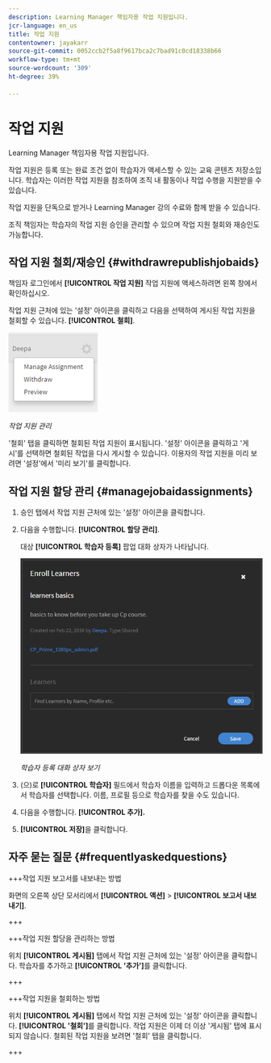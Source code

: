 ```yaml
---
description: Learning Manager 책임자용 작업 지원입니다.
jcr-language: en_us
title: 작업 지원
contentowner: jayakarr
source-git-commit: 0052ccb2f5a8f9617bca2c7bad91c0cd18338b66
workflow-type: tm+mt
source-wordcount: '309'
ht-degree: 39%

---
```




# 작업 지원

Learning Manager 책임자용 작업 지원입니다.

작업 지원은 등록 또는 완료 조건 없이 학습자가 액세스할 수 있는 교육 콘텐츠 저장소입니다. 학습자는 이러한 작업 지원을 참조하여 조직 내 활동이나 작업 수행을 지원받을 수 있습니다.

작업 지원을 단독으로 받거나 Learning Manager 강의 수료와 함께 받을 수 있습니다.

조직 책임자는 학습자의 작업 지원 승인을 관리할 수 있으며 작업 지원 철회와 재승인도 가능합니다.

## 작업 지원 철회/재승인 {#withdrawrepublishjobaids}

책임자 로그인에서 **[!UICONTROL 작업 지원]** 작업 지원에 액세스하려면 왼쪽 창에서 확인하십시오.

작업 지원 근처에 있는 &#39;설정&#39; 아이콘을 클릭하고 다음을 선택하여 게시된 작업 지원을 철회할 수 있습니다. **[!UICONTROL 철회]**.

![](assets/withdraw-job-aids-admin.png)

*작업 지원 관리*

&#39;철회&#39; 탭을 클릭하면 철회된 작업 지원이 표시됩니다. &#39;설정&#39; 아이콘을 클릭하고 &#39;게시&#39;를 선택하면 철회된 작업을 다시 게시할 수 있습니다. 이용자의 작업 지원을 미리 보려면 &#39;설정&#39;에서 &#39;미리 보기&#39;를 클릭합니다.

## 작업 지원 할당 관리 {#managejobaidassignments}

1. 승인 탭에서 작업 지원 근처에 있는 &#39;설정&#39; 아이콘을 클릭합니다.


1. 다음을 수행합니다. **[!UICONTROL 할당 관리]**.

   대상 **[!UICONTROL 학습자 등록]** 팝업 대화 상자가 나타납니다.

   ![](assets/enroll-learners-job-aids.png)

   *학습자 등록 대화 상자 보기*

1. (으)로 **[!UICONTROL 학습자]** 필드에서 학습자 이름을 입력하고 드롭다운 목록에서 학습자를 선택합니다. 이름, 프로필 등으로 학습자를 찾을 수도 있습니다.
1. 다음을 수행합니다. **[!UICONTROL 추가].**
1. **[!UICONTROL 저장]**&#x200B;을 클릭합니다.

## 자주 묻는 질문 {#frequentlyaskedquestions}

+++작업 지원 보고서를 내보내는 방법

화면의 오른쪽 상단 모서리에서 **[!UICONTROL 액션]** > **[!UICONTROL 보고서 내보내기]**.

+++

+++작업 지원 할당을 관리하는 방법

위치 **[!UICONTROL 게시됨]** 탭에서 작업 지원 근처에 있는 &#39;설정&#39; 아이콘을 클릭합니다. 학습자를 추가하고 **[!UICONTROL &#39;추가&#39;]**&#x200B;를 클릭합니다.

+++

+++작업 지원을 철회하는 방법

위치 **[!UICONTROL 게시됨]** 탭에서 작업 지원 근처에 있는 &#39;설정&#39; 아이콘을 클릭합니다. **[!UICONTROL &#39;철회&#39;]**&#x200B;를 클릭합니다. 작업 지원은 이제 더 이상 &#39;게시됨&#39; 탭에 표시되지 않습니다. 철회된 작업 지원을 보려면 &#39;철회&#39; 탭을 클릭합니다.

+++
